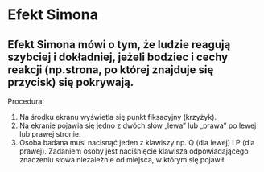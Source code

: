 # Efekt Simona
## Efekt Simona mówi o tym, że ludzie reagują szybciej i dokładniej, jeżeli bodziec i cechy reakcji (np.strona, po której znajduje się przycisk) się pokrywają.
 Procedura:
   1. Na środku ekranu wyświetla się punkt fiksacyjny (krzyżyk).
   2. Na ekranie pojawia się jedno z dwóch słów „lewa” lub „prawa” po lewej lub prawej stronie.
   3. Osoba badana musi nacisnąć jeden z klawiszy np. Q (dla lewej) i P (dla prawej). Zadaniem osoby jest naciśnięcie klawisza odpowiadającego znaczeniu słowa niezależnie od miejsca, w którym się pojawił.
